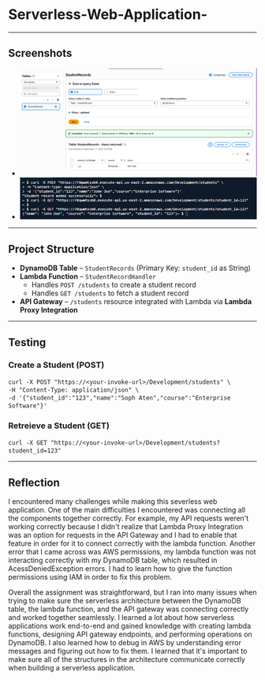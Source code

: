 # Serverless-Web-Application-
---

## Screenshots

- ![DynamoDB Table with sample records](TableScreenshot.png)  
- ![Successful API requests](APIRequestsScreenshot.png)  

---

## Project Structure

- **DynamoDB Table** – `StudentRecords` (Primary Key: `student_id` as String)  
- **Lambda Function** – `StudentRecordHandler`  
  - Handles `POST /students` to create a student record  
  - Handles `GET /students` to fetch a student record  
- **API Gateway** – `/students` resource integrated with Lambda via **Lambda Proxy Integration**  

---

## Testing
  ### Create a Student (POST)
    curl -X POST "https://<your-invoke-url>/Development/students" \
    -H "Content-Type: application/json" \
    -d '{"student_id":"123","name":"Soph Aten","course":"Enterprise Software"}'
  ### Retreieve a Student (GET)
    curl -X GET "https://<your-invoke-url>/Development/students?student_id=123"

--- 

## Reflection

I encountered many challenges while making this severless web application. One of the main difficulties I encountered was connecting all the components together correctly. For example, my API requests weren't working correctly because I didn't realize that Lambda Proxy Integration was an option for requests in the API Gateway and I had to enable that feature in order for it to connect correctly with the lambda function. Another error that I came across was AWS permissions, my lambda function was not interacting correctly with my DynamoDB table, which resulted in AcessDeniedException errors. I had to learn how to give the function permissions using IAM in order to fix this problem. 

Overall the assignment was straightforward, but I ran into many issues when trying to make sure the serverless architecture between the DynamoDB table, the lambda function, and the API gateway was connecting correctly and worked together seamlessly. I learned a lot about how serverless applications work end-to-end and gained knowledge with creating lambda functions, designing API gateway endpoints, and performing operations on DynamoDB. I also learned how to debug in AWS by understanding error messages and figuring out how to fix them. I learned that it's important to make sure all of the structures in the architecture communicate correctly when building a serverless application. 

